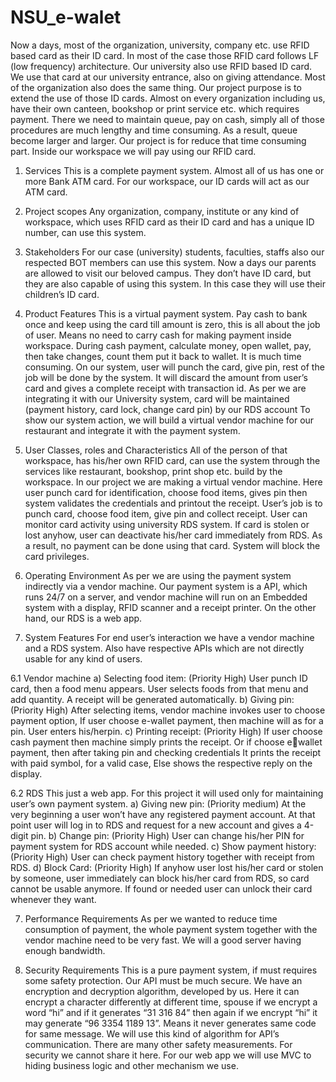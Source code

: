 # NSU_e-walet
Now a days, most of the organization, university, company etc. use RFID based card as their ID 
card. In most of the case those RFID card follows LF (low frequency) architecture. Our university 
also use RFID based ID card. We use that card at our university entrance, also on giving 
attendance. Most of the organization also does the same thing.
Our project purpose is to extend the use of those ID cards. Almost on every organization including 
us, have their own canteen, bookshop or print service etc. which requires payment. There we need
to maintain queue, pay on cash, simply all of those procedures are much lengthy and time 
consuming. As a result, queue become larger and larger. Our project is for reduce that time 
consuming part. Inside our workspace we will pay using our RFID card.

1. Services
This is a complete payment system. Almost all of us has one or more Bank ATM card. For our 
workspace, our ID cards will act as our ATM card.

2. Project scopes
Any organization, company, institute or any kind of workspace, which uses RFID card as their ID 
card and has a unique ID number, can use this system.

3. Stakeholders
For our case (university) students, faculties, staffs also our respected BOT members can use this 
system. Now a days our parents are allowed to visit our beloved campus. They don’t have ID card, 
but they are also capable of using this system. In this case they will use their children’s ID card.

4. Product Features
This is a virtual payment system. Pay cash to bank once and keep using the card till amount is 
zero, this is all about the job of user. Means no need to carry cash for making payment inside 
workspace.
During cash payment, calculate money, open wallet, pay, then take changes, count them put it 
back to wallet. It is much time consuming.
On our system, user will punch the card, give pin, rest of the job will be done by the system. It will 
discard the amount from user’s card and gives a complete receipt with transaction id.
As per we are integrating it with our University system, card will be maintained (payment history, 
card lock, change card pin) by our RDS account
To show our system action, we will build a virtual vendor machine for our restaurant and
integrate it with the payment system.

4. User Classes, roles and Characteristics
All of the person of that workspace, has his/her own RFID card, can use the system through the 
services like restaurant, bookshop, print shop etc. build by the workspace.
In our project we are making a virtual vendor machine. Here user punch card for identification, 
choose food items, gives pin then system validates the credentials and printout the receipt.
User’s job is to punch card, choose food item, give pin and collect receipt.
User can monitor card activity using university RDS system. If card is stolen or lost anyhow, user 
can deactivate his/her card immediately from RDS. As a result, no payment can be done using 
that card. System will block the card privileges. 

5. Operating Environment
As per we are using the payment system indirectly via a vendor machine. Our payment system is 
a API, which runs 24/7 on a server, and vendor machine will run on an Embedded system with a 
display, RFID scanner and a receipt printer.
On the other hand, our RDS is a web app.

6. System Features
For end user’s interaction we have a vendor machine and a RDS system. Also have respective 
APIs which are not directly usable for any kind of users.

6.1 Vendor machine
 a) Selecting food item: (Priority High)
 User punch ID card, then a food menu appears. User selects foods from that menu and add quantity. A receipt will be generated automatically.
 b) Giving pin: (Priority High)
 After selecting items, vendor machine invokes user to choose payment option, If user choose e-wallet payment, then machine will as for a pin. User enters his/herpin.
 c) Printing receipt: (Priority High)
 If user choose cash payment then machine simply prints the receipt. Or if choose ewallet payment, then after taking pin and checking credentials It prints the receipt 
 with paid symbol, for a valid case, Else shows the respective reply on the display.

6.2 RDS
This just a web app. For this project it will used only for maintaining user’s own payment system.
 a) Giving new pin: (Priority medium)
 At the very beginning a user won’t have any registered payment account. At that point 
 user will log in to RDS and request for a new account and gives a 4-digit pin. 
 b) Change pin: (Priority High)
 User can change his/her PIN for payment system for RDS account while needed.
 c) Show payment history: (Priority High)
 User can check payment history together with receipt from RDS.
 d) Block Card: (Priority High)
 If anyhow user lost his/her card or stolen by someone, user immediately can block his/her card from RDS, so card cannot be usable anymore. If found or needed user 
 can unlock their card whenever they want. 

7. Performance Requirements
As per we wanted to reduce time consumption of payment, the whole payment system together 
with the vendor machine need to be very fast. We will a good server having enough bandwidth.

8. Security Requirements
This is a pure payment system, if must requires some safety protection. Our API must be much
secure. We have an encryption and decryption algorithm, developed by us. Here it can encrypt a 
character differently at different time, spouse if we encrypt a word “hi” and if it generates “31 316 
84” then again if we encrypt “hi” it may generate “96 3354 1189 13”. Means it never generates 
same code for same message. We will use this kind of algorithm for API’s communication.
There are many other safety measurements. For security we cannot share it here.
For our web app we will use MVC to hiding business logic and other mechanism we use.

